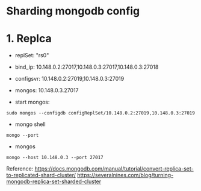 # Sharding mongodb config
# 1. Replca
- replSet: "rs0"
- bind_ip: 10.148.0.2:27017,10.148.0.3:27017,10.148.0.3:27018
- configsvr: 10.148.0.2:27019,10.148.0.3:27019
- mongos: 10.148.0.3.27017

- start mongos:
```
sudo mongos --configdb configReplSet/10.148.0.2:27019,10.148.0.3:27019
```

- mongo shell
```
mongo --port
```

- mongos
```
mongo --host 10.148.0.3 --port 27017
```

Reference:
https://docs.mongodb.com/manual/tutorial/convert-replica-set-to-replicated-shard-cluster/
https://severalnines.com/blog/turning-mongodb-replica-set-sharded-cluster
